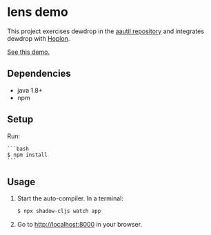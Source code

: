 # lens demo

This project exercises dewdrop in the [aautil repository][4]
and integrates dewdrop with [Hoplon][1].

[See this demo.][3]

## Dependencies

- java 1.8+
- npm

## Setup

Run:

    ```bash
    $ npm install
    ```

## Usage

1. Start the auto-compiler. In a terminal:

    ```bash
    $ npx shadow-cljs watch app
    ```


2. Go to [http://localhost:8000][2] in your browser.

[1]: https://hoplon.io
[2]: http://localhost:8000
[3]: https://hoplon.github.io/demos/lens/
[4]: https://github.com/aatree/aautil#dewdrop
